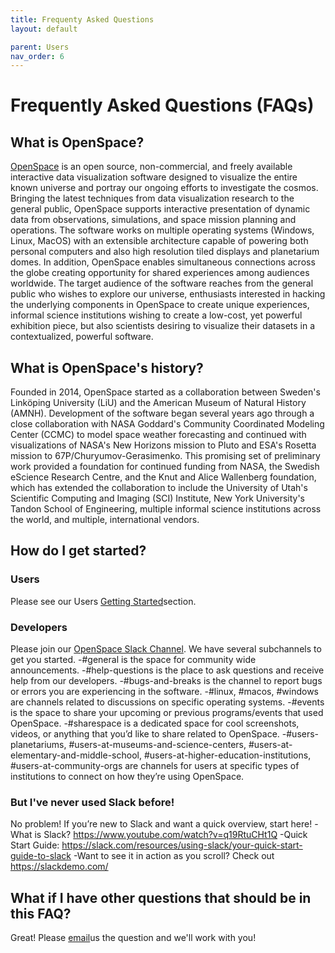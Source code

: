 ```yaml
---
title: Frequenty Asked Questions
layout: default

parent: Users
nav_order: 6
---
```


# Frequently Asked Questions (FAQs)
## What is OpenSpace?
[OpenSpace](https://www.openspaceproject.com/) is an open source, non-commercial, and freely available interactive data visualization software designed to visualize the entire known universe and portray our ongoing efforts to investigate the cosmos. Bringing the latest techniques from data visualization research to the general public, OpenSpace supports interactive presentation of dynamic data from observations, simulations, and space mission planning and operations. The software works on multiple operating systems (Windows, Linux, MacOS) with an extensible architecture capable of powering both personal computers and also high resolution tiled displays and planetarium domes. In addition, OpenSpace enables simultaneous connections across the globe creating opportunity for shared experiences among audiences worldwide. The target audience of the software reaches from the general public who wishes to explore our universe, enthusiasts interested in hacking the underlying components in OpenSpace to create unique experiences, informal science institutions wishing to create a low-cost, yet powerful exhibition piece, but also scientists desiring to visualize their datasets in a contextualized, powerful software.

## What is OpenSpace's history?
Founded in 2014, OpenSpace started as a collaboration between Sweden's Linköping University (LiU) and the American Museum of Natural History (AMNH). Development of the software began several years ago through a close collaboration with NASA Goddard's Community Coordinated Modeling Center (CCMC) to model space weather forecasting and continued with visualizations of NASA's New Horizons mission to Pluto and ESA's Rosetta mission to 67P/Churyumov-Gerasimenko. This promising set of preliminary work provided a foundation for continued funding from NASA, the Swedish eScience Research Centre, and the Knut and Alice Wallenberg foundation, which has extended the collaboration to include the University of Utah's Scientific Computing and Imaging (SCI) Institute, New York University's Tandon School of Engineering, multiple informal science institutions across the world, and multiple, international vendors.

## How do I get started?
### Users
Please see our Users [Getting Started](http://wiki.openspaceproject.com/docs/users/getting-started/general.html)section.

### Developers
Please join our [OpenSpace Slack Channel](https://openspacesupport.slack.com/). We have several subchannels to get you started.
-#general is the space for community wide announcements.
-#help-questions is the place to ask questions and receive help from our developers.
-#bugs-and-breaks is the channel to report bugs or errors you are experiencing in the software.
-#linux, #macos, #windows are channels related to discussions on specific operating systems.
-#events is the space to share your upcoming or previous programs/events that used OpenSpace.
-#sharespace is a dedicated space for cool screenshots, videos, or anything that you’d like to share related to OpenSpace.
-#users-planetariums, #users-at-museums-and-science-centers, #users-at-elementary-and-middle-school, #users-at-higher-education-institutions, #users-at-community-orgs are channels for users at specific types of institutions to connect on how they’re using OpenSpace.

### But I've never used Slack before!
No problem!
If you’re new to Slack and want a quick overview, start here!
-What is Slack? https://www.youtube.com/watch?v=q19RtuCHt1Q
-Quick Start Guide: https://slack.com/resources/using-slack/your-quick-start-guide-to-slack
-Want to see it in action as you scroll? Check out https://slackdemo.com/
## What if I have other questions that should be in this FAQ?
Great! Please [email](openspace@amnh.org)us the question and we'll work with you!
